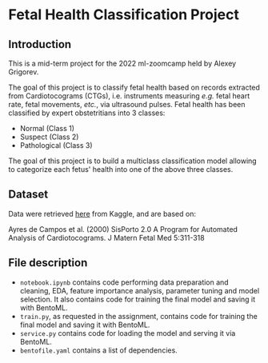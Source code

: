 # Fetal Health Classification Project

## Introduction

This is a mid-term project for the 2022 ml-zoomcamp held by Alexey Grigorev. 

The goal of this project is to classify fetal health based on records extracted from Cardiotocograms (CTGs), i.e. instruments measuring _e.g._ fetal heart rate, fetal movements, _etc._, via ultrasound pulses. 
Fetal health has been classified by expert obstetritians into 3 classes:
- Normal (Class 1)
- Suspect (Class 2)
- Pathological (Class 3)

The goal of this project is to build a multiclass classification model allowing to categorize each fetus' health into one of the above three classes.

## Dataset

Data were retrieved [here](https://www.kaggle.com/datasets/andrewmvd/fetal-health-classification) from Kaggle, and are based on:

Ayres de Campos et al. (2000) SisPorto 2.0 A Program for Automated Analysis of Cardiotocograms. J Matern Fetal Med 5:311-318

## File description

- `notebook.ipynb` contains code performing data preparation and cleaning, EDA, feature importance analysis, parameter tuning and model selection. It also contains code for training the final model and saving it with BentoML.
- `train.py`, as requested in the assignment, contains code for training the final model and saving it with BentoML.
- `service.py` contains code for loading the model and serving it via BentoML.
- `bentofile.yaml` contains a list of dependencies.
